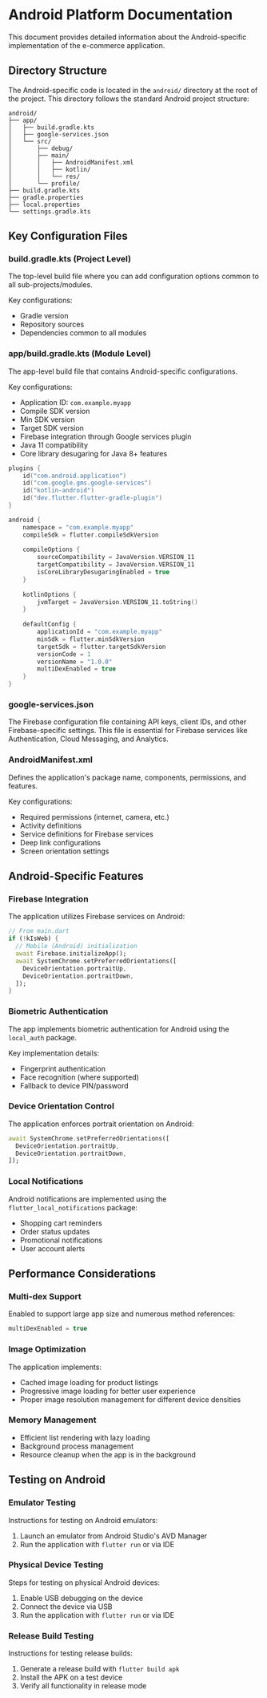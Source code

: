 # Android Platform Documentation

This document provides detailed information about the Android-specific implementation of the e-commerce application.

## Directory Structure

The Android-specific code is located in the `android/` directory at the root of the project. This directory follows the standard Android project structure:

```
android/
├── app/
│   ├── build.gradle.kts
│   ├── google-services.json
│   └── src/
│       ├── debug/
│       ├── main/
│       │   ├── AndroidManifest.xml
│       │   ├── kotlin/
│       │   └── res/
│       └── profile/
├── build.gradle.kts
├── gradle.properties
├── local.properties
└── settings.gradle.kts
```

## Key Configuration Files

### build.gradle.kts (Project Level)

The top-level build file where you can add configuration options common to all sub-projects/modules.

Key configurations:
- Gradle version
- Repository sources
- Dependencies common to all modules

### app/build.gradle.kts (Module Level)

The app-level build file that contains Android-specific configurations.

Key configurations:
- Application ID: `com.example.myapp`
- Compile SDK version
- Min SDK version
- Target SDK version
- Firebase integration through Google services plugin
- Java 11 compatibility
- Core library desugaring for Java 8+ features

```kotlin
plugins {
    id("com.android.application")
    id("com.google.gms.google-services")
    id("kotlin-android")
    id("dev.flutter.flutter-gradle-plugin")
}

android {
    namespace = "com.example.myapp"
    compileSdk = flutter.compileSdkVersion
    
    compileOptions {
        sourceCompatibility = JavaVersion.VERSION_11
        targetCompatibility = JavaVersion.VERSION_11
        isCoreLibraryDesugaringEnabled = true
    }
    
    kotlinOptions {
        jvmTarget = JavaVersion.VERSION_11.toString()
    }
    
    defaultConfig {
        applicationId = "com.example.myapp"
        minSdk = flutter.minSdkVersion
        targetSdk = flutter.targetSdkVersion
        versionCode = 1
        versionName = "1.0.0"
        multiDexEnabled = true
    }
}
```

### google-services.json

The Firebase configuration file containing API keys, client IDs, and other Firebase-specific settings. This file is essential for Firebase services like Authentication, Cloud Messaging, and Analytics.

### AndroidManifest.xml

Defines the application's package name, components, permissions, and features. 

Key configurations:
- Required permissions (internet, camera, etc.)
- Activity definitions
- Service definitions for Firebase services
- Deep link configurations
- Screen orientation settings

## Android-Specific Features

### Firebase Integration

The application utilizes Firebase services on Android:

```dart
// From main.dart
if (!kIsWeb) {
  // Mobile (Android) initialization
  await Firebase.initializeApp();
  await SystemChrome.setPreferredOrientations([
    DeviceOrientation.portraitUp,
    DeviceOrientation.portraitDown,
  ]);
}
```

### Biometric Authentication

The app implements biometric authentication for Android using the `local_auth` package.

Key implementation details:
- Fingerprint authentication
- Face recognition (where supported)
- Fallback to device PIN/password

### Device Orientation Control

The application enforces portrait orientation on Android:

```dart
await SystemChrome.setPreferredOrientations([
  DeviceOrientation.portraitUp,
  DeviceOrientation.portraitDown,
]);
```

### Local Notifications

Android notifications are implemented using the `flutter_local_notifications` package:

- Shopping cart reminders
- Order status updates
- Promotional notifications
- User account alerts

## Performance Considerations

### Multi-dex Support

Enabled to support large app size and numerous method references:

```kotlin
multiDexEnabled = true
```

### Image Optimization

The application implements:
- Cached image loading for product listings
- Progressive image loading for better user experience
- Proper image resolution management for different device densities

### Memory Management

- Efficient list rendering with lazy loading
- Background process management
- Resource cleanup when the app is in the background

## Testing on Android

### Emulator Testing

Instructions for testing on Android emulators:
1. Launch an emulator from Android Studio's AVD Manager
2. Run the application with `flutter run` or via IDE

### Physical Device Testing

Steps for testing on physical Android devices:
1. Enable USB debugging on the device
2. Connect the device via USB
3. Run the application with `flutter run` or via IDE

### Release Build Testing

Instructions for testing release builds:
1. Generate a release build with `flutter build apk`
2. Install the APK on a test device
3. Verify all functionality in release mode
